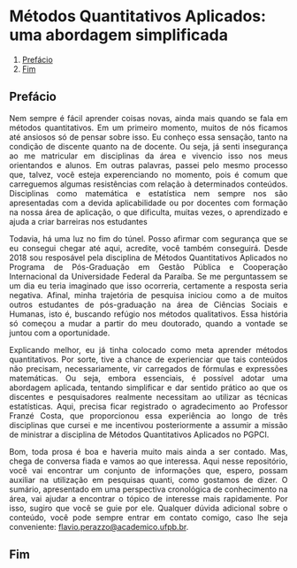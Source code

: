 # Métodos Quantitativos Aplicados: uma abordagem simplificada
1. [Prefácio](##Prefácio)
2. [Fim](##Fim)

## Prefácio
<p align="justify">Nem sempre é fácil aprender coisas novas, ainda mais quando se fala em métodos quantitativos. Em um primeiro momento, muitos de nós ficamos até ansiosos só de pensar sobre isso. Eu conheço essa sensação, tanto na condição de discente quanto na de docente. Ou seja, já senti insegurança ao me matricular em disciplinas da área e vivencio isso nos meus orientandos e alunos. Em outras palavras, passei pelo mesmo processo que, talvez, você esteja experenciando no momento, pois é comum que carreguemos algumas resistências com relação à determinados conteúdos. Disciplinas como matemática e estatística nem sempre nos são apresentadas com a devida aplicabilidade ou por docentes com formação na nossa área de aplicação, o que dificulta, muitas vezes, o aprendizado e ajuda a criar barreiras nos estudantes</p>

<p align="justify">Todavia, há uma luz no fim do túnel. Posso afirmar com segurança que se eu consegui chegar até aqui, acredite, você também conseguirá. Desde 2018 sou resposável pela disciplina de Métodos Quantitativos Aplicados no Programa de Pós-Graduação em Gestão Pública e Cooperação Internacional da Universidade Federal da Paraíba. Se me perguntassem se um dia eu teria imaginado que isso ocorreria, certamente a resposta seria negativa. Afinal, minha trajetória de pesquisa iniciou como a de muitos outros estudantes de pós-graduação na área de Ciências Sociais e Humanas, isto é, buscando refúgio nos métodos qualitativos. Essa história só começou a mudar a partir do meu doutorado, quando a vontade se juntou com a oportunidade.</p>

<p align="justify">Explicando melhor, eu já tinha colocado como meta aprender métodos quantitativos. Por sorte, tive a chance de experienciar que tais conteúdos não precisam, necessariamente, vir carregados de fórmulas e expressões matemáticas. Ou seja, embora essenciais, é possível adotar uma abordagem aplicada, tentando simplificar e dar sentido prático ao que os discentes e pesquisadores realmente necessitam ao utilizar as técnicas estatísticas. Aqui, precisa ficar registrado o agradecimento ao Professor Franzé Costa, que proporcionou essa experiência ao longo de três disciplinas que cursei e me incentivou posteriormente a assumir a missão de ministrar a disciplina de Métodos Quantitativos Aplicados no PGPCI.</p>

<p align="justify">Bom, toda prosa é boa e haveria muito mais ainda a ser contado. Mas, chega de conversa fiada e vamos ao que interessa. Aqui nesse repositório, você vai encontrar um conjunto de informações que, espero, possam auxiliar na utilização em pesquisas quanti, como gostamos de dizer. O sumário, apresentado em uma perspectiva cronológica de conhecimento na área, vai ajudar a encontrar o tópico de interesse mais rapidamente. Por isso, sugiro que você se guie por ele. Qualquer dúvida adicional sobre o conteúdo, você pode sempre entrar em contato comigo, caso lhe seja conveniente: <a href="mailto:flavio.perazzo@academico.ufpb.br">flavio.perazzo@academico.ufpb.br</a>.</p>

 ## Fim

